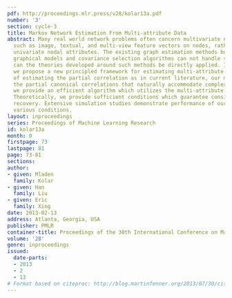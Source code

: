 ```yaml
---
pdf: http://proceedings.mlr.press/v28/kolar13a.pdf
number: '3'
section: cycle-3
title: Markov Network Estimation From Multi-attribute Data
abstract: Many real world network problems often concern multivariate nodal attributes
  such as image, textual, and multi-view feature vectors on nodes, rather than simple
  univariate nodal attributes. The existing graph estimation methods built on Gaussian
  graphical models and covariance selection algorithms can not handle such data, neither
  can the theories developed around such methods be directly applied. In this paper,
  we propose a new principled framework for estimating multi-attribute graphs. Instead
  of estimating the partial correlation as in current literature, our method estimates
  the partial canonical correlations that naturally accommodate complex nodal features.  Computationally,
  we provide an efficient algorithm which utilizes the multi-attribute structure.
  Theoretically, we provide sufficient conditions which guarantee consistent graph
  recovery. Extensive simulation studies demonstrate performance of our method under
  various conditions.
layout: inproceedings
series: Proceedings of Machine Learning Research
id: kolar13a
month: 0
firstpage: 73
lastpage: 81
page: 73-81
sections: 
author:
- given: Mladen
  family: Kolar
- given: Han
  family: Liu
- given: Eric
  family: Xing
date: 2013-02-13
address: Atlanta, Georgia, USA
publisher: PMLR
container-title: Proceedings of the 30th International Conference on Machine Learning
volume: '28'
genre: inproceedings
issued:
  date-parts:
  - 2013
  - 2
  - 13
# Format based on citeproc: http://blog.martinfenner.org/2013/07/30/citeproc-yaml-for-bibliographies/
---
```

